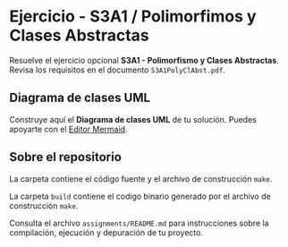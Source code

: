 # Ejercicio - S3A1 / Polimorfimos y Clases Abstractas

Resuelve el ejercicio opcional **S3A1 - Polimorfismo y Clases Abstractas**. Revisa los requisitos en el documento ```S3A1PolyClAbst.pdf```.

## Diagrama de clases UML

Construye aquí el **Diagrama de clases UML** de tu solución. Puedes apoyarte con el [Editor Mermaid](https://mermaid.live/).


## Sobre el repositorio

La carpeta contiene el código fuente y el archivo de construcción ```make```.

La carpeta `build` contiene el codigo binario generado por el archivo de construcción ```make```.

Consulta el archivo ```assignments/README.md``` para instrucciones sobre la compilación, ejecución y depuración de tu proyecto.
